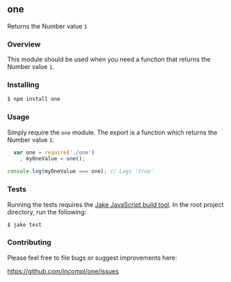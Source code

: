 ## one

Returns the Number value `1`

### Overview

This module should be used when you need a function that returns the Number
value `1`.

### Installing

```bash
$ npm install one
```

### Usage

Simply require the `one` module. The export is a function which returns the
Number value `1`:

```javascript
  var one = require('./one')
    , myOneValue = one();

console.log(myOneValue === one); // Logs 'true'
```

### Tests

Running the tests requires the [Jake JavaScript build
tool](https://github.com/mde/jake). In the root project directory, run the
following:

```bash
$ jake test
```

### Contributing

Please feel free to file bugs or suggest improvements here:

https://github.com/incompl/one/issues

